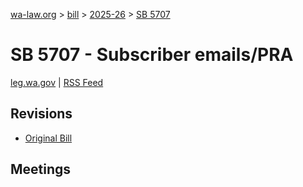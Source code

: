 [wa-law.org](/) > [bill](/bill/) > [2025-26](/bill/2025-26/) > [SB 5707](/bill/2025-26/sb/5707/)

# SB 5707 - Subscriber emails/PRA
[leg.wa.gov](https://app.leg.wa.gov/billsummary?BillNumber=5707&Year=2025&Initiative=false) | [RSS Feed](./rss.xml)

## Revisions
* [Original Bill](1/)

## Meetings
